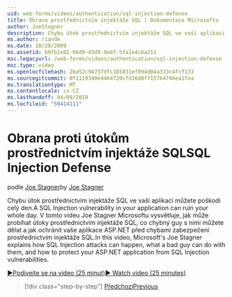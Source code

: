 ```yaml
---
uid: web-forms/videos/authentication/sql-injection-defense
title: Obrana prostřednictvím injektáže SQL | Dokumentace Microsoftu
author: JoeStagner
description: Chybu útok prostřednictvím injektáže SQL ve vaší aplikaci můžete poškodí celý den. V tomto videu od Microsoftu Joe Stagner vysvětluje, jak útoky prostřednictvím injektáže SQL může happ...
ms.author: riande
ms.date: 10/29/2009
ms.assetid: b9fb1e01-06d9-43d9-9e8f-5fa1e4c6a211
msc.legacyurl: /web-forms/videos/authentication/sql-injection-defense
msc.type: video
ms.openlocfilehash: 2ba52c94737dfc165831ef094d04a333c4fcf133
ms.sourcegitcommit: 0f1119340e4464720cfd16d0ff15764746ea1fea
ms.translationtype: MT
ms.contentlocale: cs-CZ
ms.lasthandoff: 04/09/2019
ms.locfileid: "59414111"
---
```

# <a name="sql-injection-defense"></a><span data-ttu-id="2d450-104">Obrana proti útokům prostřednictvím injektáže SQL</span><span class="sxs-lookup"><span data-stu-id="2d450-104">SQL Injection Defense</span></span>

<span data-ttu-id="2d450-105">podle [Joe Stagner](https://github.com/JoeStagner)</span><span class="sxs-lookup"><span data-stu-id="2d450-105">by [Joe Stagner](https://github.com/JoeStagner)</span></span>

<span data-ttu-id="2d450-106">Chybu útok prostřednictvím injektáže SQL ve vaší aplikaci můžete poškodí celý den.</span><span class="sxs-lookup"><span data-stu-id="2d450-106">A SQL Injection vulnerability in your application can ruin your whole day.</span></span> <span data-ttu-id="2d450-107">V tomto videu Joe Stagner Microsoftu vysvětluje, jak může probíhat útoky prostřednictvím injektáže SQL, co chybný guy s nimi můžete dělat a jak ochránit vaše aplikace ASP.NET před chybami zabezpečení prostřednictvím injektáže SQL.</span><span class="sxs-lookup"><span data-stu-id="2d450-107">In this video, Microsoft's Joe Stagner explains how SQL Injection attacks can happen, what a bad guy can do with them, and how to protect your ASP.NET application from SQL Injection vulnerabilities.</span></span>

[<span data-ttu-id="2d450-108">&#9654;Podívejte se na video (25 minut)</span><span class="sxs-lookup"><span data-stu-id="2d450-108">&#9654; Watch video (25 minutes)</span></span>](https://channel9.msdn.com/Blogs/ASP-NET-Site-Videos/sql-injection-defense)

> [!div class="step-by-step"]
> [<span data-ttu-id="2d450-109">Předchozí</span><span class="sxs-lookup"><span data-stu-id="2d450-109">Previous</span></span>](creating-inactive-users.md)
